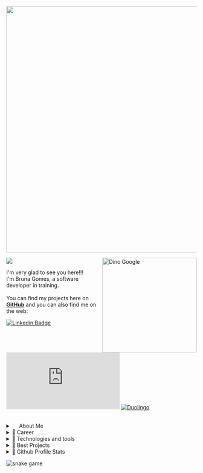 
<p align="center">
<img align="center" src="https://github.com/littlebru/littlebru/blob/main/images/greetings.png" width="650px">
</p>

<img align="center" src="https://github.com/littlebru/littlebru/blob/main/images/rainbow-line.png">

<img align="right" src="https://github.com/littlebru/littlebru/blob/main/images/dino-love.gif" alt="Dino Google" width="250">


<p align="left">
  
  I'm very glad to see you here!!!<br>
  I'm Bruna Gomes, a software developer in training.<br><br>
  You can find my projects here on <a href="https://github.com/littlebru?tab=repositories">**GitHub**</a> and you can also find me on the web:
  
[![Linkedin Badge](https://img.shields.io/badge/LinkedIn-7159c1?style=for-the-badge&logo=linkedin&logoColor=white&link=[thing]https://www.linkedin.com/in/mewmewdevart/)](https://www.linkedin.com/in/bru-gomes)
[![email Badge](https://img.shields.io/badge/Email-7159c1?style=for-the-badge&logo=gmail&logoColor=white&link=[thing]mailto:brunaclegomes@hotmail.com)](mailto:brunaclegomes@hotmail.com)
[![Duolingo](https://img.shields.io/badge/Duolingo-%234DC730.svg?style=for-the-badge&logo=Duolingo&logoColor=white)](https://www.duolingo.com/profile/_littlebru)

</p>

<br>
  
  
<details>
  <summary align="left">
    <img src="https://github.com/littlebru/littlebru/blob/main/images/heart-pink.png" width="15">    About Me
  </summary> <br>
  
 -  <img src="https://github.com/littlebru/littlebru/blob/main/images/cute-girl.gif" width="20">   I am very **empathetic**, **creative** and **observer**.
 -  💬 I speak Portuguese, English and I know a little Spanish language.
 -  ⚡Fun fact: I also like to talk about different subjects and I like gifs (I think you've already noticed lol :P) 
  
  - 🐶❤ Animal lover
  - <img src="https://github.com/littlebru/littlebru/blob/main/images/dino-love.gif" width="35"> Pixel art lover  
  - 🤓 All the time learn something new
  
  <br>
  
</details>

<details>
   <summary align="left">
💜 Career
  </summary> <br>
   
   - 🚦 Software Developer Intern at <a href="http://fotosensores.com">Fotosensores Tecnologias</a>
  
   - 📒 Undergraduate student in systems analysis and development at <a href="https://www.linkedin.com/company/fatecsjc/?originalSubdomain=br">Fatec</a>
  
  -  🧠 Currently studying ![Kubernetes](https://img.shields.io/badge/-Kubernetes-7159c1?style=flat-square&logo=kubernetes&logoColor=white) ![Docker](https://img.shields.io/badge/-Docker-7159c1?style=flat-square&logo=docker&logoColor=white)  ![Linux](https://img.shields.io/badge/-Linux-7159c1?style=flat-square&logo=Linux&logoColor=white)
  
  <br>
  
</details>

<details>
 <summary align="left">
 💙 Technologies and tools
  </summary> <br>
 
![Java](https://img.shields.io/badge/-Java-7159c1?style=flat-square&logo=java)
![C#](https://img.shields.io/badge/-C%20Sharp-7159c1?style=flat-square&logo=csharp)
![C#](https://img.shields.io/badge/-.Net%20Core-7159c1?style=flat-square&logo=csharp)
![Nodejs](https://img.shields.io/badge/-Nodejs-7159c1?style=flat-square&logo=Node.js&logoColor=white)
![HTML5](https://img.shields.io/badge/-HTML5-7159c1?style=flat-square&logo=html5&logoColor=white)
![CSS3](https://img.shields.io/badge/-CSS3-7159c1?style=flat-square&logo=css3)<br>
![Bootstrap](https://img.shields.io/badge/-Bootstrap-7159c1?style=flat-square&logo=bootstrap&logoColor=white)
![Microsoft SQL Server](https://img.shields.io/badge/-SQL%20Server-7159c1?style=flat-square&logo=microsoft-sql-server&logoColor=white)
![MongoDB](https://img.shields.io/badge/-MongoDB-7159c1?style=flat-square&logo=mongodb&logoColor=white)
![MySQL](https://img.shields.io/badge/-MySQL-7159c1?style=flat-square&logo=mysql&logoColor=white)<br>
![Oracle Database](https://img.shields.io/badge/Oracle%20Database-7159c1?style=flat-square&logo=oracle&logoColor=white)
![Azure DevOps](https://img.shields.io/badge/-Azure%20DevOps-7159c1?style=flat-square&logo=microsoft-azure&logoColor=white)
![Git](https://img.shields.io/badge/-Git-7159c1?style=flat-square&logo=git&logoColor=white)
![GitHub](https://img.shields.io/badge/-GitHub-7159c1?style=flat-square&logo=github&logoColor=white)

</details>

<details>
  <summary align="left">
 💛 Best Projects
  </summary> <br>
 
  - <a href="https://github.com/littlebru/Realidade_Virtual-VR">✈ Airplane Door build simulator</a>
  - <a href="https://github.com/littlebru/Estrutura-de-Dados">🎲 Data structure - is it worth sorting?</a>
  - <a href="https://github.com/littlebru/arome">🍝 aröme</a>
  - <a href="https://github.com/littlebru/Identify-unique-user">🤖 Identify Unique User (IA) </a>
</details>

<details>
  <summary align="left">
   🖤 Github Profile Stats
  </summary> <br>
  
 
   <img src="https://github-readme-stats.vercel.app/api?username=littlebru&count_private&count_private&include_all_commits=true&show_icons=true&theme=react" width="48%" />
<img align="right"  src="https://github-readme-stats.vercel.app/api/top-langs/?username=littlebru&layout=compact&theme=react&hide=jupyter%20notebook,html" width="40%" />
  
<img align="left" src="https://github-readme-streak-stats.herokuapp.com/?user=littlebru&theme=react" width="48%" />

 

  
</details>

![snake game](https://github.com/littlebru/littlebru/blob/main/animations/github-contribution-grid-snake.svg)


<!-- link do curriculo Lattes para colocar no site (http://lattes.cnpq.br/5451191965271927) -->


